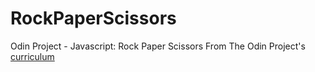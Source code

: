 # RockPaperScissors

Odin Project - Javascript: Rock Paper Scissors
 From The Odin Project's [curriculum](https://www.theodinproject.com/courses/web-development-101/lessons/rock-paper-scissors)

